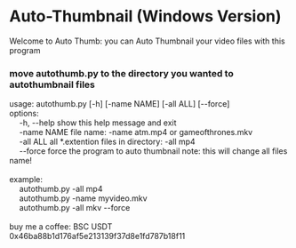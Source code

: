# Auto-Thumbnail (Windows Version)
Welcome to Auto Thumb:
you can Auto Thumbnail your video files with this program
<h3>move autothumb.py to the directory you wanted to autothumbnail files</h3>
usage: autothumb.py [-h] [-name NAME] [-all ALL] [--force]
<br>
options:<br>
&emsp;  -h, --help  show this help message and exit<br>
&emsp;  -name NAME  file name: -name atm.mp4 or gameofthrones.mkv<br>
&emsp;  -all ALL    all *.extention files in directory: -all mp4<br>
&emsp;  --force     force the program to auto thumbnail note: this will change all files name!<br>
<br>
  example:<br>
  &emsp; autothumb.py  -all mp4<br>
  &emsp; autothumb.py  -name myvideo.mkv<br>
  &emsp; autothumb.py  -all mkv --force<br>
<br>
  buy me a coffee: BSC USDT 0x46ba88b1d176af5e213139f37d8e1fd787b18f11<br>
<br>
